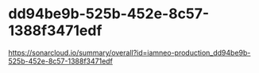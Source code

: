 # dd94be9b-525b-452e-8c57-1388f3471edf
https://sonarcloud.io/summary/overall?id=iamneo-production_dd94be9b-525b-452e-8c57-1388f3471edf
